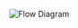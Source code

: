 ![Flow Diagram](https://user-images.githubusercontent.com/101582230/164971373-f9799ee5-b0a3-4c7f-8109-4978c33d62f9.png)

